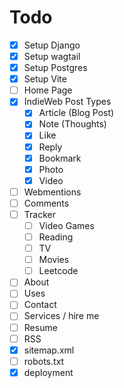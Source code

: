 # Todo

- [x] Setup Django
- [x] Setup wagtail
- [x] Setup Postgres
- [x] Setup Vite
- [ ] Home Page
- [x] IndieWeb Post Types
    - [x] Article (Blog Post)
    - [x] Note (Thoughts)
    - [x] Like
    - [x] Reply
    - [x] Bookmark
    - [x] Photo
    - [x] Video
- [ ] Webmentions
- [ ] Comments
- [ ] Tracker
    - [ ] Video Games
    - [ ] Reading
    - [ ] TV
    - [ ] Movies
    - [ ] Leetcode
- [ ] About
- [ ] Uses
- [ ] Contact
- [ ] Services / hire me
- [ ] Resume
- [ ] RSS
- [x] sitemap.xml
- [ ] robots.txt
- [x] deployment
